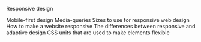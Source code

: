 Responsive design

Mobile-first design
Media-queries
Sizes to use for responsive web design
How to make a website responsive
The differences between responsive and adaptive design
CSS units that are used to make elements flexible